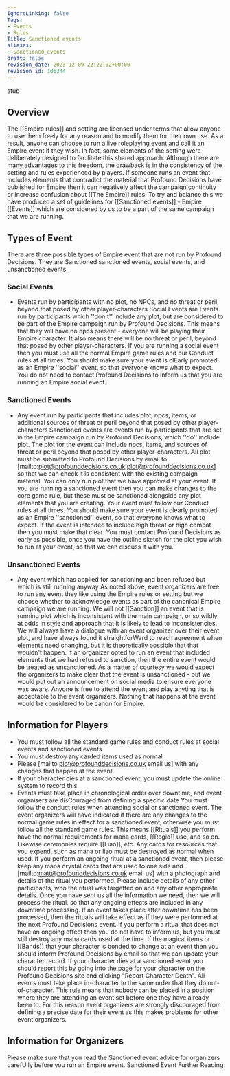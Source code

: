 ```yaml
---
IgnoreLinking: false
Tags:
- Events
- Rules
Title: Sanctioned events
aliases:
- Sanctioned_events
draft: false
revision_date: 2023-12-09 22:22:02+00:00
revision_id: 106344
---
```


stub
## Overview
The [[Empire rules]] and setting are licensed under terms that allow anyone to use them freely for any reason and to modify them for their own use. As a result, anyone can choose to run a live roleplaying event and call it an Empire event if they wish. In fact, some elements of the setting were deliberately designed to facilitate this shared approach.
Although there are many advantages to this freedom, the drawback is in the consistency of the setting and rules experienced by players. If someone runs an event that includes elements that contradict the material that Profound Decisions have published for Empire then it can negatively affect the campaign continuity or increase confusion about [[The Empire]] rules. To try and balance this we have produced a set of guidelines for [[Sanctioned events]] - Empire [[Events]] which are considered by us to be a part of the same campaign that we are running.
## Types of Event
There are three possible types of Empire event that are not run by Profound Decisions. They are Sanctioned sanctioned events, social events, and unsanctioned events.
### Social Events
* Events run by participants with no plot, no NPCs, and no threat or peril, beyond that posed by other player-characters
Social Events are Events run by participants which ''don't'' include any plot, but are considered to be part of the Empire campaign run by Profound Decisions. This means that they will have no npcs present - everyone will be playing their Empire character. It also means there will be no threat or peril, beyond that posed by other player-characters.
If you are running a social event then you must use all the normal Empire game rules and our Conduct rules at all times. You should make sure your event is clEarly promoted as an Empire ''social'' event, so that everyone knows what to expect. You do not need to contact Profound Decisions to inform us that you are running an Empire social event.
### Sanctioned Events
* Any event run by participants that includes plot, npcs, items, or additional sources of threat or peril beyond that posed by other player-characters
Sanctioned events are events run by participants that are set in the Empire campaign run by Profound Decisions, which ''do'' include plot. The plot for the event can include npcs, items, and sources of threat or peril beyond that posed by other player-characters. 
All plot must be submitted to Profound Decisions by email to [mailto:plot@profounddecisions.co.uk plot@profounddecisions.co.uk] so that we can check it is consistent with the existing campaign material. You can only run plot that we have approved at your event. If you are running a sanctioned event then you can make changes to the core game rule, but these must be sanctioned alongside any plot elements that you are creating. Your event must follow our Conduct rules at all times.
You should make sure your event is clearly promoted as an Empire ''sanctioned'' event, so that everyone knows what to expect. If the event is intended to include high threat or high combat then you must make that clear. You must contact Profound Decisions as early as possible, once you have the outline sketch for the plot you wish to run at your event, so that we can discuss it with you.
### Unsanctioned Events
* Any event which has applied for sanctioning and been refused but which is still running anyway
As noted above, event organizers are free to run any event they like using the Empire rules or setting but we choose whether to acknowledge events as part of the canonical Empire campaign we are running. We will not [[Sanction]] an event that is running plot which is inconsistent with the main campaign, or so wildly at odds in style and approach that it is likely to lead to inconsistencies. We will always have a dialogue with an event organizer over their event plot, and have always found it straightforWard to reach agreement when elements need changing, but it is theoretically possible that that wouldn't happen.
If an organizer opted to run an event that included elements that we had refused to sanction, then the entire event would be treated as unsanctioned. As a matter of courtesy we would expect the organizers to make clear that the event is unsanctioned - but we would put out an announcement on social media to ensure everyone was aware. Anyone is free to attend the event and play anyting that is acceptable to the event organizers. Nothing that happens at the event would be considered to be canon for Empire.
## Information for Players
* You must follow all the standard game rules and conduct rules at social events and sanctioned events
* You must destroy any carded items used as normal
* Please [mailto:plot@profounddecisions.co.uk email us] with any changes that happen at the event
* If your character dies at a sanctioned event, you must update the online system to record this
* Events must take place in chronological order over downtime, and event organisers are disCouraged from defining a specific date
You must follow the conduct rules when attending social or sanctioned event. The event organizers will have indicated if there are any changes to the normal game rules in effect for a sanctioned event, otherwise you must follow all the standard game rules. This means [[Rituals]] you perform have the normal requirements for mana cards, [[Regio]] use, and so on. Likewise ceremonies require [[Liao]], etc. Any cards for resources that you expend, such as mana or liao must be destroyed as normal when used. 
If you perform an ongoing ritual at a sanctioned event, then please keep any mana crystal cards that are used to one side and [mailto:matt@profounddecisions.co.uk email us] with a photograph and details of the ritual you performed. Please include details of any other participants, who the ritual was targetted on and any other appropriate details. Once you have sent us all the information we need, then we will process the ritual, so that any ongoing effects are included in any downtime processing. If an event takes place after downtime has been processed, then the rituals will take effect as if they were performed at the next Profound Decisions event. If you perform a ritual that does not have an ongoing effect then you do not have to inform us, but you must still destroy any mana cards used at the time.
If the magical items or [[Bands]] that your character is bonded to change at an event then you should inform Profound Decisions by email so that we can update your character record. If your character dies at a sanctioned event you should report this by going into the page for your character on the Profound Decisions site and clicking "Report Character Death".
All  events must take place in-character in the same order that they do out-of-character. This rule means that nobody can be placed in a position where they are attending an event set before one they have already been to. For this reason event organizers are strongly discouraged from defining a precise date for their event as this makes problems for other event organizers.
## Information for Organizers
Please make sure that you read the Sanctioned event advice for organizers carefUlly before you run an Empire event.
Sanctioned Event Further Reading